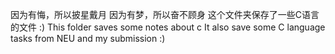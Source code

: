 因为有悔，所以披星戴月  因为有梦，所以奋不顾身
这个文件夹保存了一些C语言的文件 :)
This folder saves some notes about c
It also save some C language tasks from NEU and my submission :)

